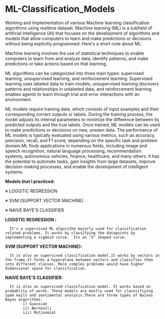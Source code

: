 # ML-Classification_Models
Working and Implementation of various Machine learning classification algorithms using realtime dataset.
Machine learning (ML) is a subfield of artificial intelligence (AI) that focuses on the development of algorithms and models that allow computers to learn and make predictions or decisions without being explicitly programmed. Here's a short note about ML:

Machine learning involves the use of statistical techniques to enable computers to learn from and analyze data, identify patterns, and make predictions or take actions based on that learning.

ML algorithms can be categorized into three main types: supervised learning, unsupervised learning, and reinforcement learning. Supervised learning uses labeled data to train models, unsupervised learning discovers patterns and relationships in unlabeled data, and reinforcement learning enables agents to learn through trial and error interactions with an environment.

ML models require training data, which consists of input examples and their corresponding correct outputs or labels. During the training process, the model adjusts its internal parameters to minimize the difference between its predicted outputs and the true labels.
Once trained, ML models can be used to make predictions or decisions on new, unseen data. The performance of ML models is typically evaluated using various metrics, such as accuracy, precision, recall, and F1 score, depending on the specific task and problem domain.ML finds applications in numerous fields, including image and speech recognition, natural language processing, recommendation systems, autonomous vehicles, finance, healthcare, and many others. It has the potential to automate tasks, gain insights from large datasets, improve decision-making processes, and enable the development of intelligent systems.

**Models that I practiced:**

※ LOGISTIC REGRESSION

※ SVM (SUPPORT VECTOR MACHINE)

※ NAIVE BAYE'S CLASSIFIER




**LOGISTIC REGRESSION :**

      It's a supervised ML algorithm majorly used for classification related problems. It works by classifying the datapoints by implementing a sigmoid curve.  Its an "S" shaped curve. 


**SVM (SUPPORT VECTOR MACHINE):**

      It is also an supervised classification model.It works by vectors in the frame.It forms a hyperplane between vectors and classifies them into different classes. More complex problems would have higher dimensional space for classification.


**NAIVE BAYE'S CLASSIFIER:**

      It is also an supervised classification model. It works based on probablity of words. These models are mostly used for classsifiying spam mails and sentimental analysis.There are three types of Naives Bayes algorithms. 
            i) Guassian 
            ii) Bernouili
            iii) Mutinomial 
      







